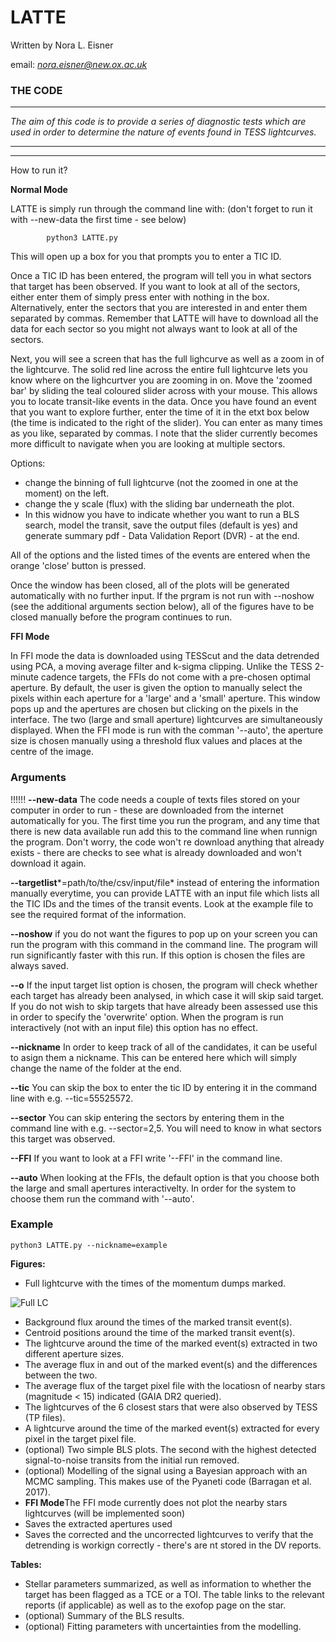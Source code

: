 # LATTE

Written by Nora L. Eisner

email: *nora.eisner@new.ox.ac.uk*

### THE CODE

--------

*The aim of this code is to provide a series of diagnostic tests which are used in order to determine the nature of events found in TESS lightcurves.*


--------
--------
How to run it? 


**Normal Mode**

LATTE is simply run through the command line with: (don't forget to run it with --new-data the first time - see below)

			python3 LATTE.py         

This will open up a box for you that prompts you to enter a TIC ID. 

Once a TIC ID has been entered, the program will tell you in what sectors that target has been observed. If you want to look at all of the sectors, either enter them of simply press enter with nothing in the box. Alternatively, enter the sectors that you are interested in and enter them separated by commas. Remember that LATTE will have to download all the data for each sector so you might not always want to look at all of the sectors. 

Next, you will see a screen that has the full lighcurve as well as a zoom in of the lightcurve. The solid red line across the entire full lightcurve lets you know where on the lighcurtver you are zooming in on. Move the 'zoomed bar' by sliding the teal coloured slider across with your mouse. This allows you to locate transit-like events in the data. Once you have found an event that you want to explore further, enter the time of it in the etxt box below (the time is indicated to the right of the slider). You can enter as many times as you like, separated by commas. I note that the slider currently becomes more difficult to navigate when you are looking at multiple sectors. 

Options:
- change the binning of full lightcurve (not the zoomed in one at the moment) on the left.
- change the y scale (flux) with the sliding bar underneath the plot.
- In this widnow you have to indicate whether you want to run a BLS search, model the transit, save the output files (default is yes) and generate summary pdf - Data Validation Report (DVR) - at the end. 

All of the options and the listed times of the events are entered when the orange 'close' button is pressed.

Once the window has been closed, all of the plots will be generated automatically with no further input. If the prgram is not run with --noshow (see the additional arguments section below), all of the figures have to be closed manually before the program continues to run. 


**FFI Mode**

In FFI mode the data is downloaded using TESScut and the data detrended using PCA, a moving average filter and k-sigma clipping. 
Unlike the TESS 2-minute cadence targets, the FFIs do not come with a pre-chosen optimal aperture. By default, the user is given the option to manually select the pixels within each aperture for a 'large' and a 'small' aperture. This window pops up and the apertures are chosen but clicking on the pixels in the interface. The two (large and small aperture) lightcurves are simultaneously displayed. When the FFI mode is run with the comman '--auto', the aperture size is chosen manually using a threshold flux values and places at the centre of the image. 


### Arguments

!!!!!!  **--new-data**     The code needs a couple of texts files stored on your computer in order to run - these are downloaded from the internet automatically for you. The first time you run the program, and any time that there is new data available run add this to the command line when runnign the program. Don't worry, the code won't re download anything that already exists - there are checks to see what is already downloaded and won't download it again.

**--targetlist***=path/to/the/csv/input/file* instead of entering the information manually everytime, you can provide LATTE with an input file which lists all the TIC IDs and the times of the transit events. Look at the example file to see the required format of the information.

**--noshow** if you do not want the figures to pop up on your screen you can run the program with this command in the command line. The program will run significantly faster with this run. If this option is chosen the files are always saved. 

**--o** If the input target list option is chosen, the program will check whether each target has already been analysed, in which case it will skip said target. If you do not wish to skip targets that have already been assessed use this in order to specify the 'overwrite' option. When the program is run interactively (not with an input file) this option has no effect.

**--nickname** In order to keep track of all of the candidates, it can be useful to asign them a nickname. This can be entered here which will simply change the name of the folder at the end. 


**--tic** You can skip the box to enter the tic ID by entering it in the command line with e.g. --tic=55525572. 

**--sector** You can skip entering the sectors by entering them in the command line with e.g. --sector=2,5. You will need to know in what sectors this target was observed.

**--FFI** If you want to look at a FFI write '--FFI' in the command line. 

**--auto** When looking at the FFIs, the default option is that you choose both the large and small apertures interactivelty. In order for the system to choose them run the command with '--auto'. 


### Example

	python3 LATTE.py --nickname=example     


**Figures:**

- Full lightcurve with the times of the momentum dumps marked. 

![Full LC](https://github.com/noraeisner/LATTE/blob/master/example_output/94986319_fullLC_md.png)

- Background flux around the times of the marked transit event(s).
- Centroid positions around the time of the marked transit event(s).
- The lightcurve around the time of the marked event(s) extracted in two different aperture sizes. 
- The average flux in and out of the marked event(s) and the differences between the two.
- The average flux of the target pixel file with the locatiosn of nearby stars (magnitude < 15) indicated (GAIA DR2 queried).
- The lightcurves of the 6 closest stars that were also observed by TESS (TP files).
- A lightcurve around the time of the marked event(s) extracted for every pixel in the target pixel file.
- (optional) Two simple BLS plots. The second with the highest detected signal-to-noise transits from the initial run removed.
- (optional) Modelling of the signal using a Bayesian approach with an MCMC sampling. This makes use of the Pyaneti code (Barragan et al. 2017). 
- **FFI Mode**The FFI mode currently does not plot the nearby stars lightcurves (will be implemented soon)
- Saves the extracted apertures used
- Saves the corrected and the uncorrected lightcurves to verify that the detrending is workign correctly - there's are nt stored in the DV reports. 


**Tables:**

- Stellar parameters summarized, as well as information to whether the target has been flagged as a TCE or a TOI. The table links to the relevant reports (if applicable) as well as to the exofop page on the star.
- (optional) Summary of the BLS results. 
- (optional) Fitting parameters with uncertainties from the modelling. 













